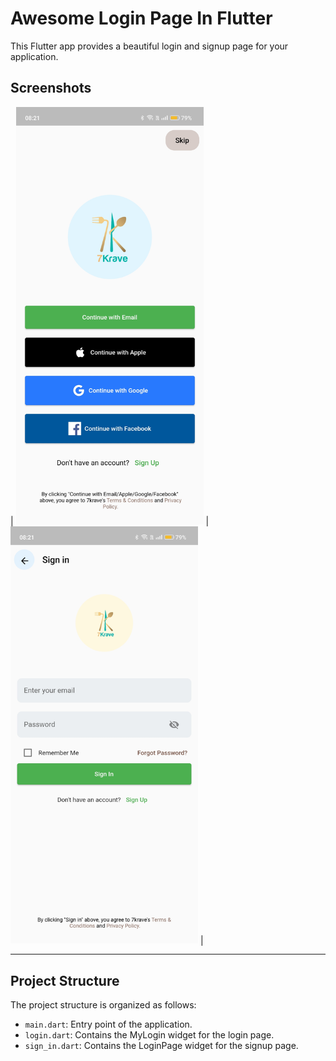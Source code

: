 # Awesome Login Page In Flutter

This Flutter app provides a beautiful login and signup page for your application.

## Screenshots

| <img src="Screenshot_2023-07-21-08-21-41-52_1d6682e413e3e4642414647351799991.jpg
"  width="300"/> | <img src="Screenshot_2023-07-21-08-21-45-97_1d6682e413e3e4642414647351799991.jpg" width="300"/>  |

---

## Project Structure

The project structure is organized as follows:

- `main.dart`: Entry point of the application.
- `login.dart`: Contains the MyLogin widget for the login page.
- `sign_in.dart`: Contains the LoginPage widget for the signup page.
